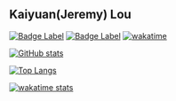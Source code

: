 ## Kaiyuan(Jeremy) Lou

[![Badge Label](https://img.shields.io/badge/homepage-kaiyuanlou.com-blue)](http://fake.kaiyuanlou.com/)
[![Badge Label](https://img.shields.io/badge/blog-midstream.cn-blue)](https://midstream.cn/)
[![wakatime](https://wakatime.com/badge/user/f233a57d-6357-44aa-850a-b10280beae95.svg)](https://wakatime.com/@f233a57d-6357-44aa-850a-b10280beae95)



[![GitHub stats](https://github-readme-stats.vercel.app/api?username=midstreeeam&show=discussions_answered)](https://github.com/midstreeeam/github-readme-stats)   

[![Top Langs](https://github-readme-stats.vercel.app/api/top-langs/?username=midstreeeam&layout=donut&hide=html,css,M4,jupyter%20notebook)](https://github.com/anuraghazra/github-readme-stats)

[![wakatime stats](https://github-readme-stats.vercel.app/api/wakatime?username=midstream)](https://github.com/midstreeeam/github-readme-stats)
